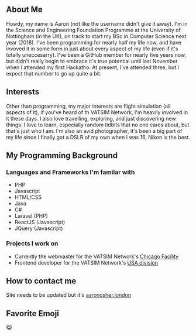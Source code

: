 ## About Me
Howdy, my name is Aaron (not like the username didn't give it away). I'm in the Science and Engineering Foundation Programme at the University of Nottingham (in the UK), on track to start my BSc in Computer Science next year (2018). I've been programming for nearly half my life now, and have invoved it in some form in just about every aspect of my life (even if it's totally uneccesarry). I've been a GitHub member for nearly five years now, but didn't really begin to embrace it's true potential until last November when I attended my first Hackatho. At present, I've attended three, but I expect that number to go up quite a bit.

## Interests
Other than programming, my major interests are flight simulation (all aspects of it), if you've heard of th VATSIM Network, I'm heavily involved in it these days. I also love travelling, exploring, and just discovering new things. I love to learn, especially random tidbits that no one cares about, but that's just who I am. I'm also an avid photographer, it's been a big part of my life since I finally got a DSLR of my own when I was 16, Nikon is the best. 

## My Programming Background
### Languages and Frameworks I'm familar with
- PHP
- Javascript
- HTML/CSS
- Java
- C#
- Laravel (PHP)
- ReactJS (Javascript)
- JQuery (Javascript)

### Projects I work on
- Currently the webmaster for the VATSIM Network's [Chicago Facility](https://www.zauartcc.org)
- Frontend developer for the VATSIM Network's [USA division](https://github.com/VATUSA/frontend)

## How to contact me
Site needs to be updated but it's [aaronosher.london](http://aaronosher.london)

## Favorite Emoji
😹
